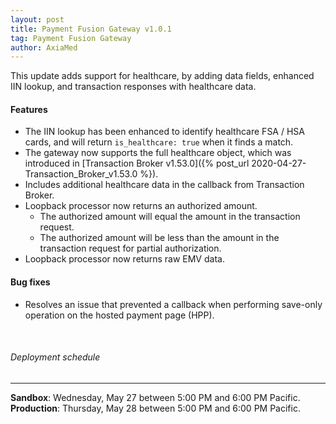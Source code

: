 ```yaml
---
layout: post
title: Payment Fusion Gateway v1.0.1
tag: Payment Fusion Gateway
author: AxiaMed
---
```


This update adds support for healthcare, by adding data fields, enhanced IIN lookup, and transaction responses with healthcare data. 

#### Features
* The IIN lookup has been enhanced to identify healthcare FSA / HSA cards, and will return `is_healthcare: true` when it finds a match.
* The gateway now supports the full healthcare object, which was introduced in [Transaction Broker v1.53.0]({% post_url 2020-04-27-Transaction_Broker_v1.53.0 %}).
* Includes additional healthcare data in the callback from Transaction Broker.
* Loopback processor now returns an authorized amount.
    * The authorized amount will equal the amount in the transaction request.
    * The authorized amount will be less than the amount in the transaction request for partial authorization.
* Loopback processor now returns raw EMV data.

#### Bug fixes
* Resolves an issue that prevented a callback when performing save-only operation on the hosted payment page (HPP). 

&nbsp;  
###### Deployment schedule
* * *
**Sandbox**: Wednesday, May 27 between 5:00 PM and 6:00 PM Pacific.
<br>
**Production**: Thursday, May 28 between 5:00 PM and 6:00 PM Pacific.
